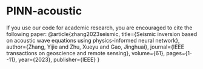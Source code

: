 # PINN-acoustic
If you use our code for academic research, you are encouraged to cite the following paper:
@article{zhang2023seismic,
  title={Seismic inversion based on acoustic wave equations using physics-informed neural network},
  author={Zhang, Yijie and Zhu, Xueyu and Gao, Jinghuai},
  journal={IEEE transactions on geoscience and remote sensing},
  volume={61},
  pages={1--11},
  year={2023},
  publisher={IEEE}
}
